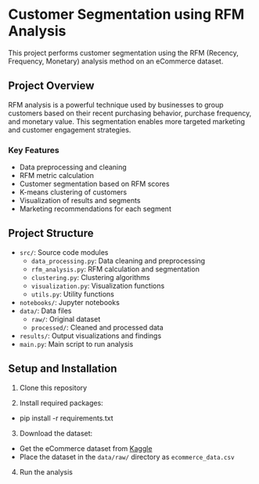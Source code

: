 # Customer Segmentation using RFM Analysis

This project performs customer segmentation using the RFM (Recency, Frequency, Monetary) analysis method on an eCommerce dataset.

## Project Overview

RFM analysis is a powerful technique used by businesses to group customers based on their recent purchasing behavior, purchase frequency, and monetary value. This segmentation enables more targeted marketing and customer engagement strategies.

### Key Features

- Data preprocessing and cleaning
- RFM metric calculation
- Customer segmentation based on RFM scores
- K-means clustering of customers
- Visualization of results and segments
- Marketing recommendations for each segment

## Project Structure

- `src/`: Source code modules
  - `data_processing.py`: Data cleaning and preprocessing
  - `rfm_analysis.py`: RFM calculation and segmentation
  - `clustering.py`: Clustering algorithms
  - `visualization.py`: Visualization functions
  - `utils.py`: Utility functions
- `notebooks/`: Jupyter notebooks
- `data/`: Data files
  - `raw/`: Original dataset
  - `processed/`: Cleaned and processed data
- `results/`: Output visualizations and findings
- `main.py`: Main script to run analysis

## Setup and Installation

1. Clone this repository

2. Install required packages:
 - pip install -r requirements.txt

3. Download the dataset:
- Get the eCommerce dataset from [Kaggle](https://www.kaggle.com/datasets/carrie1/ecommerce-data)
- Place the dataset in the `data/raw/` directory as `ecommerce_data.csv`

4. Run the analysis